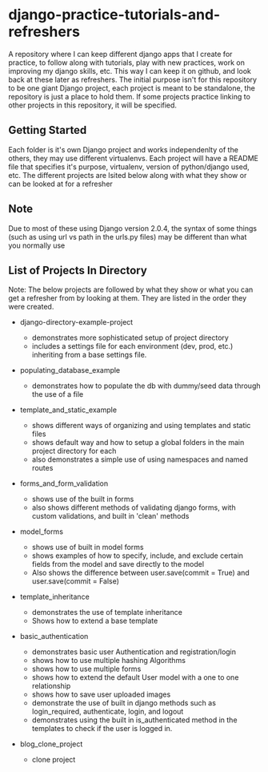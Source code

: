 # django-practice-tutorials-and-refreshers
A repository where I can keep different django apps that I create for practice, to follow along with tutorials, play with new practices, work on improving my django skills, etc. This way I can keep it on github, and look back at these later as refreshers. The initial purpose isn't for this repository to be one giant Django project, each project is meant to be standalone, the repository is just a place to hold them. If some projects practice linking to other projects in this repository, it will be specified.

## Getting Started
Each folder is it's own Django project and works independenlty of the others, they may use different virtualenvs. Each project will have a README file that specifies it's purpose, virtualenv, version of python/django used, etc. The different projects are lsited below along with what they show or can be looked at for a refresher

## Note
Due to most of these using Django version 2.0.4, the syntax of some things (such as using url vs path in the urls.py files) may be different than what you normally use

## List of Projects In Directory
Note: The below projects are followed by what they show or what you can get a refresher from by looking at them. They are listed in the order they were created.

* django-directory-example-project
  * demonstrates more sophisticated setup of project directory
  * includes a settings file for each environment (dev, prod, etc.) inheriting from a base settings file.

* populating_database_example
  * demonstrates how to populate the db with dummy/seed data through the use of a file

* template_and_static_example
  * shows different ways of organizing and using templates and static files
  * shows default way and how to setup a global folders in the main project directory for each
  * also demonstrates a simple use of using namespaces and named routes

* forms_and_form_validation
  * shows use of the built in forms
  * also shows different methods of validating django forms, with custom validations, and built in 'clean' methods

* model_forms
  * shows use of built in model forms
  * shows examples of how to specify, include, and exclude certain fields from the model and save directly to the model
  * Also shows the difference between user.save(commit = True) and user.save(commit = False)

* template_inheritance
  * demonstrates the use of template inheritance
  * Shows how to extend a base template

* basic_authentication
  * demonstrates basic user Authentication and registration/login
  * shows how to use multiple hashing Algorithms
  * shows how to use multiple forms
  * shows how to extend the default User model with a one to one relationship
  * shows how to save user uploaded images
  * demonstrate the use of built in django methods such as login_required, authenticate, login, and logout
  * demonstrates using the built in is_authenticated method in the templates to check if the user is logged in.

* blog_clone_project
	* clone project
